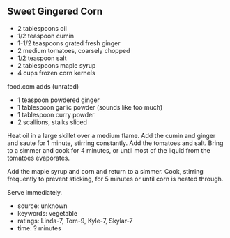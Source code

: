 Sweet Gingered Corn
-------------------

- 2 tablespoons oil
- 1/2 teaspoon cumin
- 1-1/2 teaspoons grated fresh ginger
- 2 medium tomatoes, coarsely chopped
- 1/2 teaspoon salt
- 2 tablespoons maple syrup
- 4 cups frozen corn kernels

food.com adds (unrated)
- 1 teaspoon powdered ginger
- 1 tablespoon garlic powder (sounds like too much)
- 1 tablespoon curry powder
- 2 scallions, stalks sliced

Heat oil in a large skillet over a medium flame.  Add the cumin and
ginger and saute for 1 minute, stirring constantly.  Add the tomatoes
and salt.  Bring to a simmer and cook for 4 minutes, or until most of
the liquid from the tomatoes evaporates.

Add the maple syrup and corn and return to a simmer.  Cook, stirring
frequently to prevent sticking, for 5 minutes or until corn is heated
through.

Serve immediately.

- source: unknown
- keywords: vegetable
- ratings: Linda-7, Tom-9, Kyle-7, Skylar-7
- time: ? minutes
